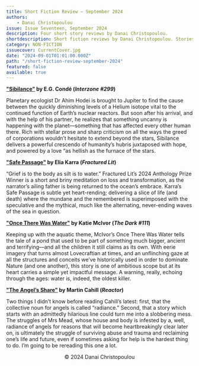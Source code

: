 ```yaml
---
title: Short Fiction Review — September 2024
authors:
    - Danai Christopoulou
issue: Issue Seventeen, September 2024
description: Four short story reviews by Danai Christopoulou.
shortdescription: Short fiction reviews by Danai Christopoulou. Stories reviewed include "Sibilance" by E.G. Condé (published in <em>Interzone</em>), "Safe Passage" by Elia Karra (published in <em>Fractured Lit</em>), "Once There Was Water" by Katie McIvor (published in <em>The Dark</em>), and "The Angel’s Share" by Martin Cahill (published in <em>Reactor</em>).
category: NON-FICTION
issuecover: CurrentCover.jpg
date: "2024-09-01T01:01:00.000Z"
path: "/short-fiction-review-september-2024"
featured: false
available: true
---
```


**["Sibilance"](https://interzone.press/iz-299/) by E.G. Condé (*Interzone #299*)**

Planetary ecologist Dr Ahim Hodei is brought to Jupiter to find the cause between the quickly diminishing levels of a Helium isotope vital to the continued function of Earth’s nuclear reactors. But soon after his arrival, and with the help of his partner, he realizes that something uncanny is happening with the planet—something that has affected every other human there. Rich with stellar prose and sharp criticism on all the ways the greed of corporations wouldn’t hesitate to extend beyond the stars, Sibilance delivers a powerful crescendo of humanity’s hubris juxtaposed with hope, and powered by a love “as hellish as the furnace of the stars.


**["Safe Passage"](https://fracturedlit.com/safe-passage/) by Elia Karra (*Fractured Lit*)** <br />

“Grief is to the body as silt is to water.” Fractured Lit’s 2024 Anthology Prize Winner is a short and briny meditation on loss and transformation, as the narrator’s ailing father is being returned to the ocean’s embrace. Karra’s Safe Passage is subtle yet heart-rending; delivering a slice of life (and death) where the mundane and the remembered is superimposed with the speculative and the mythical, much like the alternating, never-ending waves of the sea in question.


**["Once There Was Water"](https://www.thedarkmagazine.com/once-there-was-water/) by Katie McIvor (*The Dark #111*)** <br />

Keeping up with the aquatic theme, McIvor’s Once There Was Water tells the tale of a pond that used to be part of something much bigger, ancient and terrifying—and all the children it still claims as its own. With eerie imagery that turns almost Lovecraftian at times, and an unflinching gaze at all the structures and conceits we’ve historically used in order to dominate Nature (and one another), this story is one of ambitious scope but at its heart carries a simple yet impactful message. A warning, really, echoing through the ages: water is, indeed, the oldest killer.


**["The Angel’s Share"](https://reactormag.com/the-angels-share-martin-cahill/) by Martin Cahill (*Reactor*)**

Two things I didn’t know before reading Cahill’s latest: first, that the collective noun for angels is called “radiance.” Second, that a story which starts with an admittedly hilarious line could turn me into a slobbering mess. The struggles of Mrs Mead, whose house and body is infested by a, well, radiance of angels for reasons that will become heartbreakingly clear later on, is ultimately the struggle of surviving abuse and trauma and reclaiming one’s life and future, even if sometimes asking for help is the hardest thing to do. I’m going to be rereading this one a lot.


<p style="text-align: center;">© 2024 Danai Christopoulou</p>